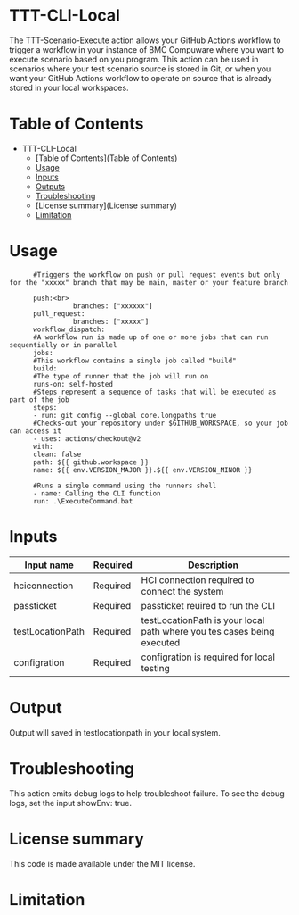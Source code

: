 # TTT-CLI-Local

The TTT-Scenario-Execute action allows your GitHub Actions workflow to trigger a workflow in your instance of BMC Compuware where you want to execute scenario based on you program. This action can be used in scenarios where your test scenario source is stored in Git, or when you want your GitHub Actions workflow to operate on source that is already stored in your local workspaces. <br>
          
# Table of Contents

  * TTT-CLI-Local
    * [Table of Contents](Table of Contents)
    * [Usage](Usage)
    * [Inputs](Inputs)
    * [Outputs](Outputs)
    * [Troubleshooting](Troubleshooting)
    * [License summary](License summary)
    * [Limitation](Limitation)

# Usage

          #Triggers the workflow on push or pull request events but only for the "xxxxx" branch that may be main, master or your feature branch

          push:<br>
                    branches: ["xxxxxx"]
          pull_request:
                    branches: ["xxxxx"]
          workflow_dispatch:
          #A workflow run is made up of one or more jobs that can run sequentially or in parallel
          jobs:
          #This workflow contains a single job called "build"
          build:
          #The type of runner that the job will run on
          runs-on: self-hosted    
          #Steps represent a sequence of tasks that will be executed as part of the job
          steps:
          - run: git config --global core.longpaths true
          #Checks-out your repository under $GITHUB_WORKSPACE, so your job can access it
          - uses: actions/checkout@v2
          with:
          clean: false
          path: ${{ github.workspace }}
          name: ${{ env.VERSION_MAJOR }}.${{ env.VERSION_MINOR }}

          #Runs a single command using the runners shell
          - name: Calling the CLI function
          run: .\ExecuteCommand.bat
 
# Inputs


| Input name | Required | Description |
| --- | --- | --- |
| hciconnection | Required  | HCI connection required to connect the system |
| passticket  | Required  | passticket reuired to run the CLI |
| testLocationPath | Required  | testLocationPath is your local path where you tes cases being executed |
| configration  | Required  | configration is required for local testing |


# Output

Output will saved in testlocationpath in your local system.

# Troubleshooting

This action emits debug logs to help troubleshoot failure. To see the debug logs, set the input showEnv: true.

# License summary

This code is made available under the MIT license.

# Limitation


   
